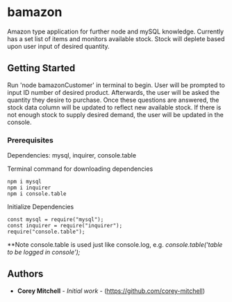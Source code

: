 # bamazon
Amazon type application for further node and mySQL knowledge. Currently has a set list of items and monitors available stock. Stock will deplete based upon user input of desired quantity.

## Getting Started

Run 'node bamazonCustomer' in terminal to begin. User will be prompted to input ID number of desired product. Afterwards, the user will be asked the quantity they desire to purchase. Once these questions are answered, the stock data column will be updated to reflect new available stock. If there is not enough stock to supply desired demand, the user will be updated in the console.

### Prerequisites

Dependencies:
  mysql,
  inquirer,
  console.table

Terminal command for downloading dependencies
```
npm i mysql
npm i inquirer
npm i console.table
```

Initialize Dependencies
```
const mysql = require("mysql");
const inquirer = require("inquirer");
require("console.table");
```

**Note console.table is used just like console.log, e.g. *console.table('table to be logged in console');*

## Authors

* **Corey Mitchell** - *Initial work* - (https://github.com/corey-mitchell)
